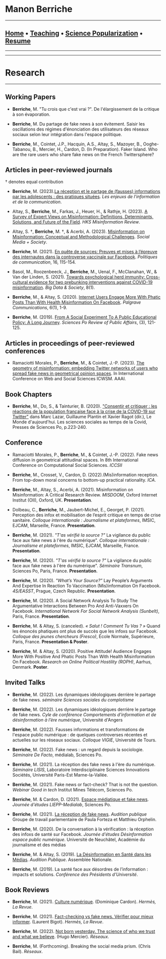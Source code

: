 # **Manon Berriche**


-----------------

## [Home](https://manonberriche.github.io/) • [Teaching](https://manonberriche.github.io/teaching.html) • [Science Popularization](https://manonberriche.github.io/General-Audience.html) • [Resume](https://drive.google.com/file/d/1syRqm-ya3dwk69_t_84dEMdOoiHAiZBB/view?usp=sharing) 

-----------------

-----------------
# Research
-----------------

## Working Papers

* **Berriche**, M. "Tu crois que c'est vrai ?". De l'élargissement de la critique à son évaporation.

* **Berriche**, M. Du partage de fake news à son évitement. Saisir les oscillations des régimes d'énonciation des utilisateurs des réseaux sociaux selon leur intégration dans l'espace politique.

* **Berriche**, M., Cointet, J.P., Hacquin, A.S., Altay, S., Mazoyer, B., Ooghe-Tabanou, B., Mercier, H., Cardon, D. (In Preparation). Faker Island. Who are the rare users who share fake news on the French Twittersphere? 


## Articles in peer-reviewed journals

† denotes equal contribution

* **Berriche**, M. (2023).[La réception et le partage de (fausses) informations par les adolescents : des pratiques situées](https://lesenjeux.univ-grenoble-alpes.fr/2023/supplement-a/05-la-reception-et-le-partage-de-fausses-informations-par-les-adolescents-des-pratiques-situees/). *Les enjeuxs de l'information et de la communication*.

* Altay, S.,  **Berriche**, M.,  Farkas, J., Heuer, H., & Rathje, H. (2023). [A Survey of Expert Views on Misinformation: Definitions, Determinants, Solutions, and Future of the Field](https://misinforeview.hks.harvard.edu/article/a-survey-of-expert-views-on-misinformation-definitions-determinants-solutions-and-future-of-the-field/). *HKS Misinformation Review*.

* Altay, S. †, **Berriche**, M. †, & Acerbi, A. (2023). [Misinformation on Misinformation: Conceptual and Methodological Challenges](https://journals.sagepub.com/doi/full/10.1177/20563051221150412#bibr15-20563051221150412). *Social Media + Society*.

* **Berriche**, M. (2021). [En quête de sources: Preuves et mises à l’épreuve des internautes dans la controverse vaccinale sur Facebook](https://www.cairn.info/revue-politiques-de-communication-2021-1-page-115.htm). *Politiques de communication*, 16, 115-154.

* Basol, M., Roozenbeeck, J., **Berriche**, M., Uenal, F., McClanahan, W., & Van der Linden, S. (2021). [Towards psychological herd immunity: Cross-cultural evidence for two prebunking interventions against COVID-19 misinformation](https://journals.sagepub.com/doi/abs/10.1177/20539517211013868). *Big Data & Society*, 8(1).

* **Berriche**, M., & Altay, S. (2020). [Internet Users Engage More With Phatic Posts Than With Health Misinformation On Facebook](https://doi.org/10.1057/s41599-020-0452-1). *Palgrave Communications*, 6(1), 1-9.

* **Berriche**, M. (2019). [From A Social Experiment To A Public Educational Policy: A Long Journey](https://07c585f3-4b08-4437-97a8-39faf6aab3a2.filesusr.com/ugd/a93557_222a9611f8a045bf9d2254176b9b2ac9.pdf). *Sciences Po Review of Public Affairs*, (3), 121-125.

## Articles in proceedings of peer-reviewed conferences

* Ramaciotti Morales, P., **Berriche**, M., & Cointet, J.-P. (2023). [The geometry of misinformation: embedding Twitter networks of users who spread fake news in geometrical opinion spaces](https://hal.archives-ouvertes.fr/hal-03725556/document). In International Conference on Web and Social Sciences ICWSM. AAAI.


## Book Chapters

* **Berriche**, M., Do, S., & Tainturier, B. (2020). ["Consentir et critiquer : les réactions de la population française face à la crise de la COVID-19 sur Twitter"](https://www.cairn.info/load_pdf.php?ID_ARTICLE=SCPO_LAZAR_2020_01_0223&download=1) dans Marc Lazar, Guillaume Plantin et Xavier Ragot (dir.), Le Monde d'aujourd'hui. Les sciences sociales au temps de la Covid, Presses de Sciences Po, p.223-240.


## Conference 

*  Ramaciotti Morales, P., **Berriche**, M., & Cointet, J.-P. (2022). Fake news diffusion in geometrical attitudinal spaces. In 8th International Conference on Computational Social Sciences. *ICCSII*

* **Berriche**, M., Crosset, V., Cardon, D. (2022).(Mis)information reception. From top-down moral concerns to bottom-up practical rationality. *ICA*. 

* **Berriche**, M., Altay, S., Acerbi, A. (2021). Misinformation on Misinformation: A Critical Research Review. *MISDOOM*, Oxford Internet Institut (OII), Oxford, UK. **Presentation**.

* Dolbeau, C., **Berriche**, M., Jaubert-Michel, E., Georget, P. (2021). Perception des infox et mobilisation de l’esprit critique en temps de crise sanitaire. *Colloque internationale : Journalisme et plateformes*, IMSIC, EJCAM, Marseille, France. **Presentation**.

* **Berriche**, M. (2021). *"T'as vérifié la source ?"* La vigilance du public face aux fake news à l'ère du numérique". *Colloque internationale : Journalisme et plateformes*, IMSIC, EJCAM, Marseille, France. **Presentation**.

* **Berriche**, M. (2020). *"T'as vérifié la source ?"* La vigilance du public face aux fake news à l'ère du numérique". *Séminaire Transnum*, Sciences Po, Paris, France. **Presentation**.

* **Berriche**, M. (2020). *"What’s Your Source?”* Lay People’s Arguments And Expertise In Reaction To Vaccination (Mis)information On Facebook. *4S/EASST*, Prague, Czech Republic. **Presentation**.

* **Berriche**, M. (2020). A Social Network Analysis To Study The Argumentative Interactions Between Pro And Anti-Vaxxers On Facebook. *International Network For Social Network Analysis (Sunbelt)*, Paris, France. **Presentation**.

* **Berriche**, M. & Altay, S. (canceled). *« Salut ! Comment Tu Vas ? »* Quand les énoncés phatiques ont
plus de succès que les infoxs sur Facebook. *Colloque des jeunes chercheurs (Fresco)*, École
Normale, Supérieure, Paris, France. **Presentation & Poster**.

* **Berriche**, M. & Altay, S. (2020). Positive Attitude! Audience Engages More With Positive And Phatic Posts Than With Health Misinformation On Facebook. *Research on Online Political Hostility (ROPH)*, Aarhus, Denmark. **Poster**.


## Invited Talks

* **Berriche**, M. (2022). Les dynamiques idéologiques derrière le partage de fake news. *séminaire Sciences sociales du complotisme*

* **Berriche**, M. (2022). Les dynamiques idéologiques derrière le partage de fake news. *Cyle de conférence Comportements d’information et de désinformation à l’ère numérique*, Université d'Angers

* **Berriche**, M. (2022). Fausses informations et transformations de l'espace public numérique : de quelques controverses récentes et actuelles sur les réseaux sociaux. *Colloque VIGIE*, Université de Tours.

* **Berriche**, M. (2022). Fake news : un regard depuis la sociologie. *Séminaire De Facto*, médialab, Sciences Po.

* **Berriche**, M. (2021). La réception des fake news à l'ère du numérique. *Séminaire LISIS*, Laboratoire Interdisciplinaire Sciences Innovations Sociétés, Université Paris-Est Marne-la-Vallée.

* **Berriche**, M. (2021). Fake news or fact-check? That is not the question. *Webinar Good in tech* Institut Mines Télécom, Sciences Po.

* **Berriche**, M. & Cardon, D. (2021). [Espace médiatique et fake news](https://www.sciencespo.fr/evenements/?event=fake-news-complotisme-ideologie-des-chaines-dinformation-pour-une-approche-pluridisciplinaire-des-medias). *Journée d'études LIEPP-Medialab*, Sciences Po.

* **Berriche**, M. (2021). [La réception de fake news](https://peertube.forteza.fr/videos/watch/bfb0b270-9dc9-4898-9169-819b886b82e7). *Audition publique* Groupe de travail parlementaire de Paula Forteza et Matthieu Orphelin.

* **Berriche**, M. (2020). De la conversation à la vérification : la réception des infoxs de santé sur Facebook. *Journée d'études Désinformation espace public numérique*. Université de Neuchâtel, Académie du journalisme et des médias

* **Berriche**, M. & Altay, S. (2019). [La Désinformation en Santé dans les Médias](http://videos.assemblee-nationale.fr/video.8425833_5dcd0ebadfcb2.opecst--audition-publique-sur-l-hesitation-vaccinale--14-novembre-2019?fbclid=IwAR168oIvDON4YoY3oeGiFvOBbYw5OsTwACOUDnLxgKG3Cv9r2WV0n9l8uR4). *Audition Publique*. Assemblée Nationale.

* **Berriche**, M. (2019). La santé face aux désordres de l’information : impacts et solutions. *Conférence des Présidents d'Université*.


## Book Reviews

* **Berriche**, M. (2021). [Culture numérique](https://www.cairn.info/revue-hermes-la-revue-2020-2-page-301.html). (Dominique Cardon). *Hermès, La Revue*.

* **Berriche**, M. (2021). [Fact-checking vs fake news. Vérifier pour mieux informer](https://www.cairn.info/revue-hermes-la-revue-2020-2-page-301.html). (Laurent Bigot). *Hermès, La Revue*.

* **Berriche**, M. (2022). [Not born yesterday. The science of who we trust and what we believe](https://www.cairn.info/revue-reseaux-2022-2-page-302.htm). (Hugo Mercier). *Réseaux*.

* **Berriche**, M. (Forthcoming). Breaking the social media prism. (Chris Bail). *Réseaux*.

